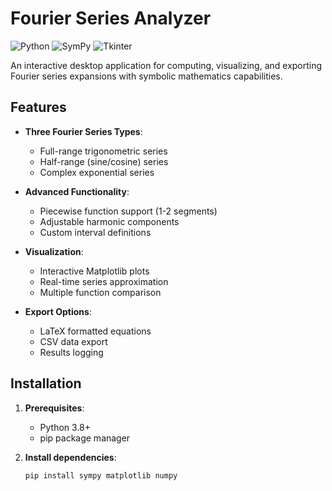 # Fourier Series Analyzer

![Python](https://img.shields.io/badge/Python-3.8+-blue.svg)
![SymPy](https://img.shields.io/badge/SymPy-1.11+-orange.svg)
![Tkinter](https://img.shields.io/badge/GUI-Tkinter-green.svg)

An interactive desktop application for computing, visualizing, and exporting Fourier series expansions with symbolic mathematics capabilities.

## Features

- **Three Fourier Series Types**:
  - Full-range trigonometric series
  - Half-range (sine/cosine) series
  - Complex exponential series

- **Advanced Functionality**:
  - Piecewise function support (1-2 segments)
  - Adjustable harmonic components
  - Custom interval definitions

- **Visualization**:
  - Interactive Matplotlib plots
  - Real-time series approximation
  - Multiple function comparison

- **Export Options**:
  - LaTeX formatted equations
  - CSV data export
  - Results logging

## Installation

1. **Prerequisites**:
   - Python 3.8+
   - pip package manager

2. **Install dependencies**:
   ```bash
   pip install sympy matplotlib numpy
